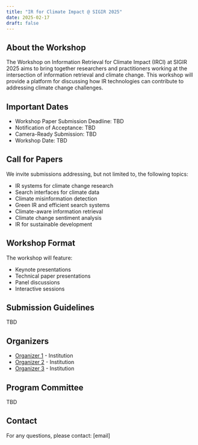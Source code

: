 ```yaml
---
title: "IR for Climate Impact @ SIGIR 2025"
date: 2025-02-17
draft: false
---
```


## About the Workshop

The Workshop on Information Retrieval for Climate Impact (IRCI) at SIGIR 2025 aims to bring together researchers and practitioners working at the intersection of information retrieval and climate change. This workshop will provide a platform for discussing how IR technologies can contribute to addressing climate change challenges.

## Important Dates

- Workshop Paper Submission Deadline: TBD
- Notification of Acceptance: TBD
- Camera-Ready Submission: TBD
- Workshop Date: TBD

## Call for Papers

We invite submissions addressing, but not limited to, the following topics:
- IR systems for climate change research
- Search interfaces for climate data
- Climate misinformation detection
- Green IR and efficient search systems
- Climate-aware information retrieval
- Climate change sentiment analysis
- IR for sustainable development

## Workshop Format

The workshop will feature:
- Keynote presentations
- Technical paper presentations
- Panel discussions
- Interactive sessions

## Submission Guidelines

TBD

## Organizers

- [Organizer 1](link) - Institution
- [Organizer 2](link) - Institution
- [Organizer 3](link) - Institution

## Program Committee

TBD

## Contact

For any questions, please contact: [email]